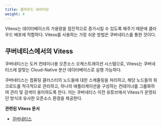 ```yaml
---
title: 클라우드 네이티브
weight: 4
---
```


Vitess는 데이터베이스의 가용량을 점진적으로 증가시킬 수 있도록 해주기 때문에 클라우드 배포에 적합하다. Vitess를 사용하는 가장 쉬운 방법은 쿠버네티스를 통한 것이다.


## 쿠버네티스에서의 Vitess

쿠버네티스는 도커 컨테이너용 오픈소스 오케스트레이션 시스템으로, Vitess는 쿠버네티스에 알맞는 Cloud-Native 분산 데이터베이스로 실행 가능하다.

쿠버네티스는 컴퓨팅 클러스터의 노드들에 대한 스케줄링을 처리하고, 해당 노드들의 워크로드를 적극적으로 관리하고, 하나의 애플리케이션을 구성하는 컨테이너를 그룹화하여 관리 및 검색이 용이하도록 한다. 이는 쿠버네티스 이전 유튜브에서 Vitess가 운영되던 방식과 유사한 오픈소스 환경을 제공한다.

**관련된 Vitess 문서**

* [쿠버네티스](../../get-started/kubernetes)

